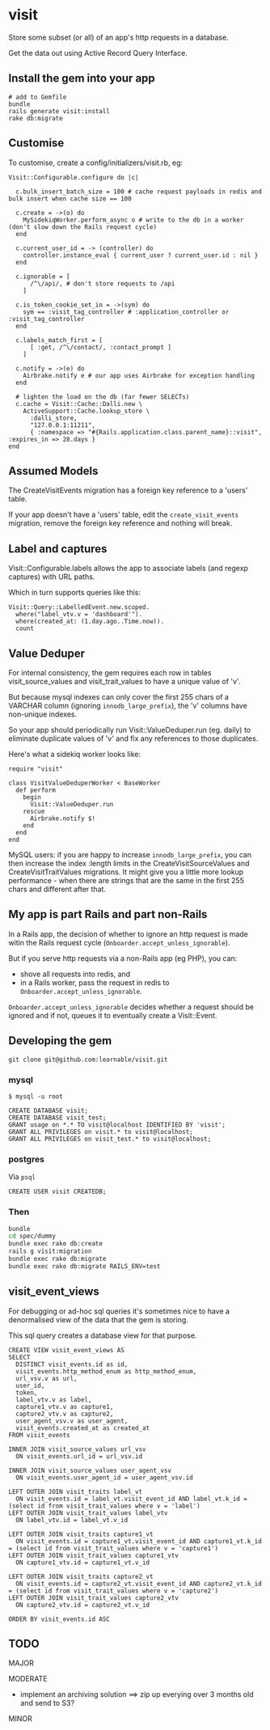 visit
=====

Store some subset (or all) of an app's http requests in a database.

Get the data out using Active Record Query Interface.

Install the gem into your app
-----------------------------

    # add to Gemfile
    bundle
    rails generate visit:install
    rake db:migrate

Customise
---------

To customise, create a config/initializers/visit.rb, eg:

    Visit::Configurable.configure do |c|

      c.bulk_insert_batch_size = 100 # cache request payloads in redis and bulk insert when cache size == 100

      c.create = ->(o) do
        MySidekiqWorker.perform_async o # write to the db in a worker (don't slow down the Rails request cycle)
      end

      c.current_user_id = -> (controller) do
        controller.instance_eval { current_user ? current_user.id : nil }
      end

      c.ignorable = [
          /^\/api/, # don't store requests to /api
        ]

      c.is_token_cookie_set_in = ->(sym) do
        sym == :visit_tag_controller # :application_controller or :visit_tag_controller
      end

      c.labels_match_first = [
          [ :get, /^\/contact/, :contact_prompt ]
        ]

      c.notify = ->(e) do
        Airbrake.notify e # our app uses Airbrake for exception handling
      end

      # lighten the load on the db (far fewer SELECTs)
      c.cache = Visit::Cache::Dalli.new \
        ActiveSupport::Cache.lookup_store \
          :dalli_store,
          "127.0.0.1:11211",
          { :namespace => "#{Rails.application.class.parent_name}::visit", :expires_in => 28.days }
    end

Assumed Models
--------------

The CreateVisitEvents migration has a foreign key reference to a 'users' table.

If your app doesn't have a 'users' table, edit the <code>create_visit_events</code> migration,
remove the foreign key reference and nothing will break.


Label and captures
------------------
Visit::Configurable.labels allows the app to associate labels (and regexp captures) with URL paths.

Which in turn supports queries like this:

    Visit::Query::LabelledEvent.new.scoped.
      where("label_vtv.v = 'dashboard'").
      where(created_at: (1.day.ago..Time.now)).
      count

Value Deduper
-------------

For internal consistency, the gem requires each row in tables visit_source_values and visit_trait_values 
to have a unique value of 'v'.

But because mysql indexes can only cover the first 255 chars of a VARCHAR column
(ignoring <code>innodb_large_prefix</code>), the 'v' columns have non-unique indexes.

So your app should periodically run Visit::ValueDeduper.run
(eg. daily) to eliminate duplicate values of 'v' and fix any references to those duplicates.

Here's what a sidekiq worker looks like:

    require "visit"

    class VisitValueDeduperWorker < BaseWorker
      def perform
        begin
          Visit::ValueDeduper.run
        rescue
          Airbrake.notify $!
        end
      end
    end

MySQL users: if you are happy to increase <code>innodb_large_prefix</code>, you can then
increase the index :length limits in the CreateVisitSourceValues and CreateVisitTraitValues migrations.
It might give you a little more lookup performance - when there are strings that are the
same in the first 255 chars and different after that.

My app is part Rails and part non-Rails
---------------------------------------
In a Rails app, the decision of whether to ignore an http request is made witin the Rails request cycle
(<code>Onboarder.accept_unless_ignorable</code>).

But if you serve http requests via a non-Rails app (eg PHP), you can:
* shove all requests into redis, and
* in a Rails worker, pass the request in redis to <code>Onboarder.accept_unless_ignorable</code>.

<code>Onboarder.accept_unless_ignorable</code> decides whether a request should be ignored and if not,
queues it to eventually create a Visit::Event.

Developing the gem
------------------

    git clone git@github.com:learnable/visit.git

### mysql

    $ mysql -u root

    CREATE DATABASE visit;
    CREATE DATABASE visit_test;
    GRANT usage on *.* TO visit@localhost IDENTIFIED BY 'visit';
    GRANT ALL PRIVILEGES on visit.* to visit@localhost;
    GRANT ALL PRIVILEGES on visit_test.* to visit@localhost;

### postgres

Via <code>psql</code>
```psql
CREATE USER visit CREATEDB;
```

### Then
```bash
bundle
cd spec/dummy
bundle exec rake db:create
rails g visit:migration
bundle exec rake db:migrate
bundle exec rake db:migrate RAILS_ENV=test
```

visit_event_views
-----------------
For debugging or ad-hoc sql queries it's sometimes nice to have a denormalised view of the data that the gem is storing.

This sql query creates a database view for that purpose.

    CREATE VIEW visit_event_views AS
    SELECT
      DISTINCT visit_events.id as id,
      visit_events.http_method_enum as http_method_enum,
      url_vsv.v as url,
      user_id,
      token,
      label_vtv.v as label,
      capture1_vtv.v as capture1,
      capture2_vtv.v as capture2,
      user_agent_vsv.v as user_agent,
      visit_events.created_at as created_at
    FROM visit_events
    
    INNER JOIN visit_source_values url_vsv
      ON visit_events.url_id = url_vsv.id
    
    INNER JOIN visit_source_values user_agent_vsv
      ON visit_events.user_agent_id = user_agent_vsv.id
    
    LEFT OUTER JOIN visit_traits label_vt
      ON visit_events.id = label_vt.visit_event_id AND label_vt.k_id = (select id from visit_trait_values where v = 'label')
    LEFT OUTER JOIN visit_trait_values label_vtv
      ON label_vtv.id = label_vt.v_id
    
    LEFT OUTER JOIN visit_traits capture1_vt
      ON visit_events.id = capture1_vt.visit_event_id AND capture1_vt.k_id = (select id from visit_trait_values where v = 'capture1')
    LEFT OUTER JOIN visit_trait_values capture1_vtv
      ON capture1_vtv.id = capture1_vt.v_id
    
    LEFT OUTER JOIN visit_traits capture2_vt
      ON visit_events.id = capture2_vt.visit_event_id AND capture2_vt.k_id = (select id from visit_trait_values where v = 'capture2')
    LEFT OUTER JOIN visit_trait_values capture2_vtv
      ON capture2_vtv.id = capture2_vt.v_id

    ORDER BY visit_events.id ASC

TODO
----
MAJOR

MODERATE
* implement an archiving solution ==> zip up everying over 3 months old and send to S3?

MINOR
